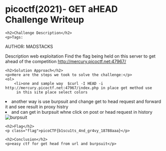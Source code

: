 <!DOCTYPE html>
<html>
<head>
 
</head>
<body>
    <h1>picoctf(2021)- GET aHEAD Challenge Writeup</h1>

    <h2>Challenge Description</h2>
    <p>Tags: 
AUTHOR: MADSTACKS

Description web exploitation
Find the flag being held on this server to get ahead of the competition http://mercury.picoctf.net:47967/

</p>

    <h2>Solution Approach</h2>
    <p>Here are the steps we took to solve the challenge:</p>
    <ol>
        <li>one and sample way  $curl -I HEAD -i http://mercury.picoctf.net:47967/index.php in place get method use 
         in this site place select colors
</li>
<li>another way is use burpsuit and change get to head request and forward it and see result in proxy histry</li>
<li>and can get in burpsuit  whne click on post or head request in history 
</li>
 <img src=" https://phantom1ss.github.io/blog/2023/practice/picoctf/getahead/burp1.png" alt="burpsuit" class="inline"/>
    </ol>

    <h2>Flag</h2>
    <p class="flag">picoCTF{b1scu1ts_4nd_gr4vy_18788aaa}</p>

    <h2>Conclusion</h2>
    <p>easy ctf for get head from url and burpsuit</p>
</body>
</html>

